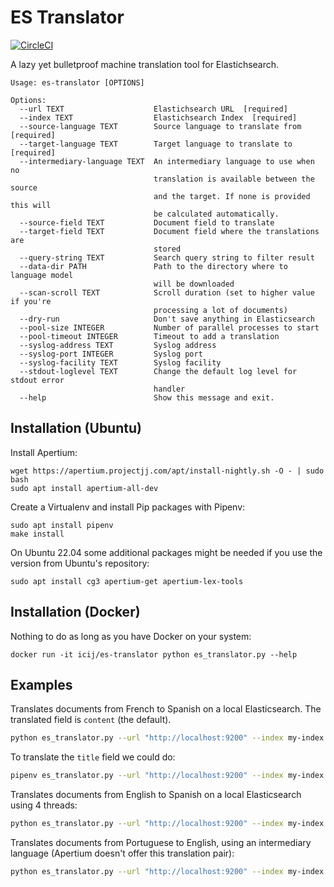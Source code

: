 # ES Translator

[![CircleCI](https://circleci.com/gh/ICIJ/es-translator.svg?style=svg)](https://circleci.com/gh/ICIJ/es-translator)

A lazy yet bulletproof machine translation tool for Elastichsearch.

```
Usage: es-translator [OPTIONS]

Options:
  --url TEXT                    Elastichsearch URL  [required]
  --index TEXT                  Elastichsearch Index  [required]
  --source-language TEXT        Source language to translate from  [required]
  --target-language TEXT        Target language to translate to  [required]
  --intermediary-language TEXT  An intermediary language to use when no
                                translation is available between the source
                                and the target. If none is provided this will
                                be calculated automatically.
  --source-field TEXT           Document field to translate
  --target-field TEXT           Document field where the translations are
                                stored
  --query-string TEXT           Search query string to filter result
  --data-dir PATH               Path to the directory where to language model
                                will be downloaded
  --scan-scroll TEXT            Scroll duration (set to higher value if you're
                                processing a lot of documents)
  --dry-run                     Don't save anything in Elasticsearch
  --pool-size INTEGER           Number of parallel processes to start
  --pool-timeout INTEGER        Timeout to add a translation
  --syslog-address TEXT         Syslog address
  --syslog-port INTEGER         Syslog port
  --syslog-facility TEXT        Syslog facility
  --stdout-loglevel TEXT        Change the default log level for stdout error
                                handler
  --help                        Show this message and exit.
```

## Installation (Ubuntu)

Install Apertium:

```
wget https://apertium.projectjj.com/apt/install-nightly.sh -O - | sudo bash
sudo apt install apertium-all-dev
```

Create a Virtualenv and install Pip packages with Pipenv:

```
sudo apt install pipenv
make install
```

On Ubuntu 22.04 some additional packages might be needed if you use the version from Ubuntu's repository:

```
sudo apt install cg3 apertium-get apertium-lex-tools
```


## Installation (Docker)

Nothing to do as long as you have Docker on your system:

```
docker run -it icij/es-translator python es_translator.py --help
```

## Examples

Translates documents from French to Spanish on a local Elasticsearch. The translated field is `content` (the default).

```bash
python es_translator.py --url "http://localhost:9200" --index my-index --source-language fr --target-language es
```

To translate the `title` field we could do:

```bash
pipenv es_translator.py --url "http://localhost:9200" --index my-index --source-language fr --target-language es --source-field title
```

Translates documents from English to Spanish on a local Elasticsearch using 4 threads:

```bash
python es_translator.py --url "http://localhost:9200" --index my-index --source-language en --target-language es --pool-size 4
```

Translates documents from Portuguese to English, using an intermediary language (Apertium doesn't offer this translation pair):

```bash
python es_translator.py --url "http://localhost:9200" --index my-index --source-language pt --intermediary-language es --target-language en
```
